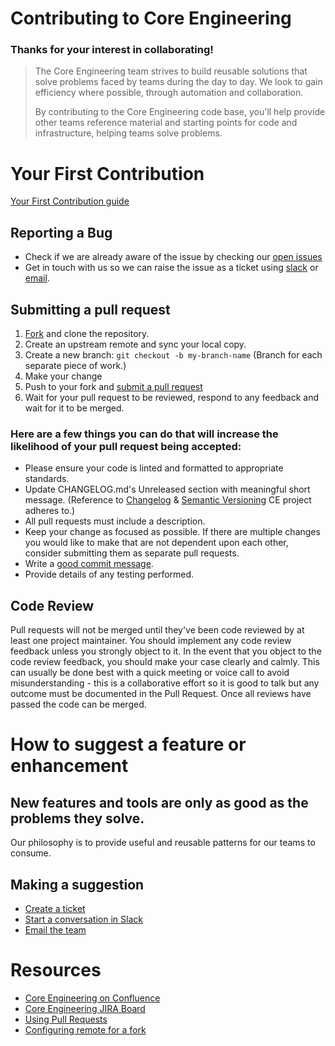 [fork]: https://github.com/elsevier-centraltechnology/rp-puppetcontrol-skeleton/fork
[pr]: https://github.com/elsevier-centraltechnology/rp-puppetcontrol-skeleton/compare
[confluence]: https://confluence.cbsels.com/display/TIOCE
[jira]: https://jira.cbsels.com/secure/RapidBoard.jspa?rapidView=2646
[yourfirstcontribution]: https://confluence.cbsels.com/display/TIOCE/Your+First+Contribution
[openissues]: https://jira.cbsels.com/issues/?jql=project%20%3D%20TIOCE%20AND%20status%20in%20(%22In%20Progress%22%2C%20Analysis%2C%20Blocked%2C%20%22Ready%20for%20Dev%22%2C%20%22To%20Do%22%2C%20%22Validate%22%2C%20%22Blocked%20On%20Other%20Team%22)%20AND%20resolution%20%3D%20Unresolved%20ORDER%20BY%20priority%20DESC%2C%20updated%20DESC
[teamslack]: https://global-elsevier.slack.com/archives/CASEZF9N3
[teamemail]: mailto:coreengineering@elsevier.com
[changelog]: https://keepachangelog.com/en/1.0.0/
[semver]: https://semver.org/spec/v2.0.0.html

# Contributing to Core Engineering

### Thanks for your interest in collaborating!

> The Core Engineering team strives to build reusable solutions that solve problems faced by teams during the day to day.  We look to gain efficiency where possible, through automation and collaboration.
>
> By contributing to the Core Engineering code base, you'll help provide other teams reference material and starting points for code and infrastructure, helping teams solve problems.

# Your First Contribution 
[Your First Contribution guide][yourfirstcontribution]

## Reporting a Bug
- Check if we are already aware of the issue by checking our [open issues][openissues]
- Get in touch with us so we can raise the issue as a ticket using [slack][teamslack] or [email][teamemail].

## Submitting a pull request

1. [Fork][fork] and clone the repository.
2. Create an upstream remote and sync your local copy.
3. Create a new branch: `git checkout -b my-branch-name` (Branch for each separate piece of work.)
4. Make your change
5. Push to your fork and [submit a pull request][pr]
6. Wait for your pull request to be reviewed, respond to any feedback and wait for it to be merged.

### Here are a few things you can do that will increase the likelihood of your pull request being accepted:

- Please ensure your code is linted and formatted to appropriate standards.
- Update CHANGELOG.md's Unreleased section with meaningful short message. (Reference to [Changelog][changelog] & [Semantic Versioning][semver] CE project adheres to.)
- All pull requests must include a description.
- Keep your change as focused as possible. If there are multiple changes you would like to make that are not dependent upon each other, consider submitting them as separate pull requests.
- Write a [good commit message](https://github.com/erlang/otp/wiki/writing-good-commit-messages).
- Provide details of any testing performed.

## Code Review

Pull requests will not be merged until they've been code reviewed by at least one project maintainer. You should implement any code review feedback unless you strongly object to it. In the event that you object to the code review feedback, you should make your case clearly and calmly. This can usually be done best with a quick meeting or voice call to avoid misunderstanding - this is a collaborative effort so it is good to talk but any outcome must be documented in the Pull Request. Once all reviews have passed the code can be merged.

# How to suggest a feature or enhancement
## New features and tools are only as good as the problems they solve.

Our philosophy is to provide useful and reusable patterns for our teams to consume.

## Making a suggestion

* [Create a ticket][jira]
* [Start a conversation in Slack][teamslack]
* [Email the team][teamemail]


# Resources

- [Core Engineering on Confluence][confluence]
- [Core Engineering JIRA Board][jira]
- [Using Pull Requests](https://help.github.com/articles/about-pull-requests/)
- [Configuring remote for a fork](https://help.github.com/en/github/collaborating-with-issues-and-pull-requests/configuring-a-remote-for-a-fork)
